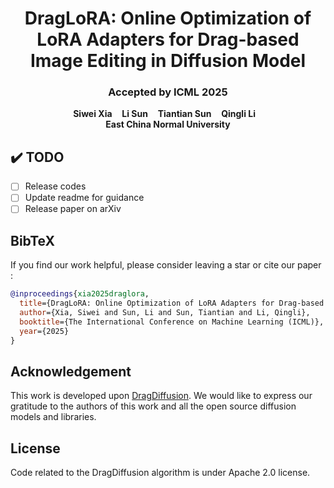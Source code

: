 <p align="center">
  <h1 align="center">DragLoRA: Online Optimization of LoRA Adapters for Drag-based Image Editing in Diffusion Model</h1>
   <h3 align="center">Accepted by ICML 2025</h3>
  <p align="center">
    <strong>Siwei Xia</strong></a>
    &nbsp;&nbsp;
    <strong>Li Sun</strong>
    &nbsp;&nbsp;
    <strong>Tiantian Sun</strong>
    &nbsp;&nbsp;
    <strong>Qingli Li</strong>
    &nbsp;&nbsp;
    <br>
    <b>East China Normal University</b>
  </p>
</p>

## ✔️ TODO  
- [ ] Release codes
- [ ] Update readme for guidance
- [ ] Release paper on arXiv

## BibTeX
If you find our work helpful, please consider leaving a star or cite our paper :
```bibtex
@inproceedings{xia2025draglora,
  title={DragLoRA: Online Optimization of LoRA Adapters for Drag-based Image Editing in Diffusion Model},
  author={Xia, Siwei and Sun, Li and Sun, Tiantian and Li, Qingli},
  booktitle={The International Conference on Machine Learning (ICML)},
  year={2025}
}
```

## Acknowledgement
This work is developed upon [DragDiffusion](https://github.com/Yujun-Shi/DragDiffusion). We would like to express our gratitude to the authors of this work and all the open source diffusion models and libraries.

## License
Code related to the DragDiffusion algorithm is under Apache 2.0 license.
